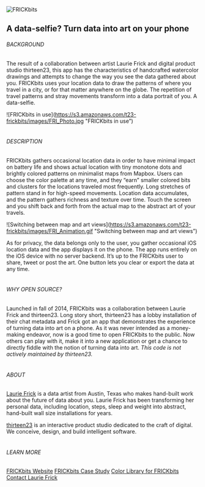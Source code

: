 ![FRICKbits](https://s3.amazonaws.com/t23-frickbits/images/FRI_Logo.png "FRICKbits")

## A data-selfie? Turn data into art on your phone

###### BACKGROUND

The result of a collaboration between artist Laurie Frick and digital product studio thirteen23, this app has the characteristics of handcrafted watercolor drawings and attempts to change the way you see the data gathered about you. FRICKbits uses your location data to draw the patterns of where you travel in a city, or for that matter anywhere on the globe. The repetition of travel patterns and stray movements transform into a data portrait of you. A data-selfie.

![FRICKbits in use](https://s3.amazonaws.com/t23-frickbits/images/FRI_Photo.jpg "FRICKbits in use”)
<br /><br />

###### DESCRIPTION

FRICKbits gathers occasional location data in order to have minimal impact on battery life and shows actual location with tiny monotone dots and brightly colored patterns on minimalist maps from Mapbox. Users can choose the color palette at any time, and they “earn” smaller colored bits and clusters for the locations traveled most frequently. Long stretches of pattern stand in for high-speed movements. Location data accumulates, and the pattern gathers richness and texture over time. Touch the screen and you shift back and forth from the actual map to the abstract art of your travels.

![Switching between map and art views](https://s3.amazonaws.com/t23-frickbits/images/FRI_Animation.gif "Switching between map and art views”)

As for privacy, the data belongs only to the user, you gather occasional iOS location data and the app displays it on the phone. The app runs entirely on the iOS device with no server backend. It’s up to the FRICKbits user to share, tweet or post the art. One button lets you clear or export the data at any time. 
<br /><br />


###### WHY OPEN SOURCE?

Launched in fall of 2014, FRICKbits was a collaboration between Laurie Frick and thirteen23. Long story short, thirteen23 has a lobby installation of their chat metadata and Frick got an app that demonstrates the experience of turning data into art on a phone. As it was never intended as a money-making endeavor, now is a good time to open FRICKbits to the public. Now others can play with it, make it into a new application or get a chance to directly fiddle with the notion of turning data into art.
*This code is not actively maintained by thirteen23.*
<br /><br />


###### ABOUT

[Laurie Frick](http://www.lauriefrick.com/) is a data artist from Austin, Texas who makes hand-built work about the future of data about you. Laurie Frick has been transforming her personal data, including location, steps, sleep and weight into abstract, hand-built wall size installations for years.

[thirteen23](http://thirteen23.com/projects/frickbits/) is an interactive product studio dedicated to the craft of digital. We conceive, design, and build intelligent software.
<br /><br />


###### LEARN MORE
[FRICKbits Website](http://www.frickbits.com/)
[FRICKbits Case Study](http://thirteen23.com/projects/frickbits/)
[Color Library for FRICKbits](https://medium.com/hello-thirteen23/ios-color-library-b48053950e2c)
[Contact Laurie Frick](mailto:laurie@lauriefrick.com)
